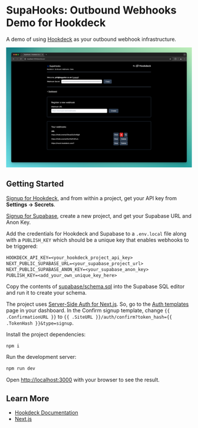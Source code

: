 # SupaHooks: Outbound Webhooks Demo for Hookdeck</h1>

A demo of using [Hookdeck](https://hookdeck.com?ref=github-outbound-webhooks-demo) as your outbound webhook infrastructure.

![Outbound Webhooks Demo with Hookdeck](docs/outbound-webhooks-demo-v3.png)

## Getting Started

[Signup for Hookdeck](https://dashboard.hookdeck.com?ref=github-outbound-webhooks-demo), and from within a project, get your API key from **Settings -> Secrets**.

[Signup for Supabase](https://supabase.com/dashboard/sign-up?ref=github-outbound-webhooks-demo), create a new project, and get your Supabase URL and Anon Key.

Add the credentials for Hookdeck and Supabase to a `.env.local` file along with a `PUBLISH_KEY` which should be a unique key that enables webhooks to be triggered:

```.env
HOOKDECK_API_KEY=<your_hookdeck_project_api_key>
NEXT_PUBLIC_SUPABASE_URL=<your_supabase_project_url>
NEXT_PUBLIC_SUPABASE_ANON_KEY=<your_supabase_anon_key>
PUBLISH_KEY=<add_your_own_unique_key_here>
```

Copy the contents of [supabase/schema.sql](supabase/schema.sql) into the Supabase SQL editor and run it to create your schema.

The project uses [Server-Side Auth for Next.js](https://supabase.com/docs/guides/auth/server-side/nextjs). So, go to the [Auth templates](https://supabase.com/dashboard/project/_/auth/templates) page in your dashboard. In the Confirm signup template, change `{{ .ConfirmationURL }}` to `{{ .SiteURL }}/auth/confirm?token_hash={{ .TokenHash }}&type=signup`.

Install the project dependencies:

```bash
npm i
```

Run the development server:

```bash
npm run dev
```

Open [http://localhost:3000](http://localhost:3000) with your browser to see the result.

## Learn More

- [Hookdeck Documentation](https://hookdeck.com/docs?ref=github-outbound-webhooks-demo)
- [Next.js](https://nextjs.org)
